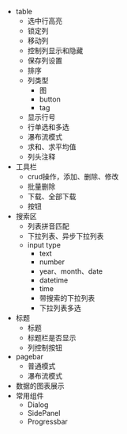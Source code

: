 * table
	* 选中行高亮
	* 锁定列
	* 移动列
	* 控制列显示和隐藏
	* 保存列设置
	* 排序
	* 列类型
		* 图
		* button
		* tag
	* 显示行号
	* 行单选和多选
	* 瀑布流模式
	* 求和、求平均值
	* 列头注释
* 工具栏
	* crud操作，添加、删除、修改
	* 批量删除
	* 下载、全部下载
	* 按钮
* 搜索区
	* 列表拼音匹配
	* 下拉列表、异步下拉列表
	* input type
		* text
		* number
		* year、month、date
		* datetime
		* time
		* 带搜索的下拉列表
		* 下拉列表多选
* 标题
	* 标题
	* 标题栏是否显示
	* 列控制按钮
* pagebar
	* 普通模式
	* 瀑布流模式
* 数据的图表展示
* 常用组件
	* Dialog
	* SidePanel
	* Progressbar